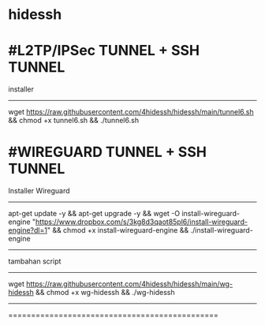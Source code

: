 # hidessh



#L2TP/IPSec TUNNEL + SSH TUNNEL
============================================

installer 
************
wget https://raw.githubusercontent.com/4hidessh/hidessh/main/tunnel6.sh && chmod +x tunnel6.sh && ./tunnel6.sh 



#WIREGUARD TUNNEL + SSH TUNNEL
============================================

Installer Wireguard 
************
apt-get update -y && apt-get upgrade -y && wget -O install-wireguard-engine "https://www.dropbox.com/s/3kg8d3qaot85pl6/install-wireguard-engine?dl=1" && chmod +x install-wireguard-engine && ./install-wireguard-engine
************


tambahan script 
************
wget https://raw.githubusercontent.com/4hidessh/hidessh/main/wg-hidessh && chmod +x wg-hidessh && ./wg-hidessh 
************
==============================================
